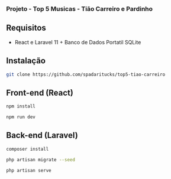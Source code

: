 ### Projeto - Top 5 Musicas - Tião Carreiro e Pardinho
## Requisitos
- React e Laravel 11 + Banco de Dados Portatil SQLite

## Instalação

```bash
git clone https://github.com/spadaritucks/top5-tiao-carreiro
```
## Front-end (React)
```bash
npm install
```
```bash
npm run dev
```
## Back-end (Laravel)

```bash
composer install
```
```bash
php artisan migrate --seed
```
```bash
php artisan serve
```

